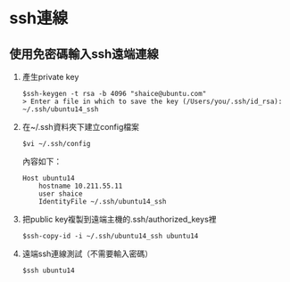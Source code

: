 # ssh連線
## 使用免密碼輸入ssh遠端連線
1. 產生private key
    ```
    $ssh-keygen -t rsa -b 4096 "shaice@ubuntu.com"
    > Enter a file in which to save the key (/Users/you/.ssh/id_rsa): ~/.ssh/ubuntu14_ssh
    ```
2. 在~/.ssh資料夾下建立config檔案
    ```
    $vi ~/.ssh/config
    ```
    內容如下：
    ```
    Host ubuntu14
        hostname 10.211.55.11
        user shaice
        IdentityFile ~/.ssh/ubuntu14_ssh
    ```
3. 把public key複製到遠端主機的.ssh/authorized_keys裡
    ```
    $ssh-copy-id -i ~/.ssh/ubuntu14_ssh ubuntu14
    ```
4. 遠端ssh連線測試（不需要輸入密碼）
    ```
    $ssh ubuntu14
    ```
   


